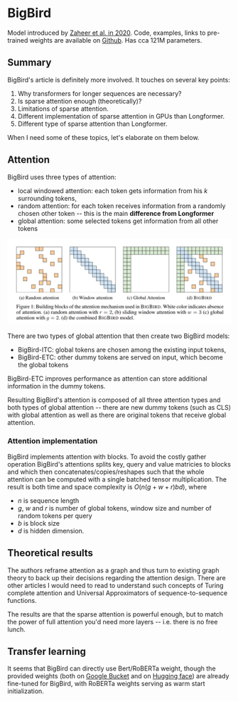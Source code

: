 [paper]: https://arxiv.org/abs/2007.14062
[github]: https://github.com/google-research/bigbird
[gl_bucket]: https://console.cloud.google.com/storage/browser/bigbird-transformer
[hf_base]: https://huggingface.co/google/bigbird-roberta-base

# BigBird

Model introduced by [Zaheer et al. in 2020][paper]. Code, examples, links to
pre-trained weights are available on [Github][github]. Has cca 121M parameters.

## Summary

BigBird's article is definitely more involved. It touches on several key points:

1. Why transformers for longer sequences are necessary?
2. Is sparse attention enough (theoretically)?
3. Limitations of sparse attention.
4. Different implementation of sparse attention in GPUs than Longformer.
5. Different type of sparse attention than Longformer.


When I need some of these topics, let's elaborate on them below.

## Attention

BigBird uses three types of attention:

- local windowed attention: each token gets information from his $k$ surrounding
  tokens,
- random attention: for each token receives information from a randomly chosen
  other token -- this is the main **difference from Longformer**
- global attention: some selected tokens get information from all other tokens

![BigBird's attention](./imgs/bigbird_attention.png)

There are two types of global attention that then create two BigBird
models:

- BigBird-ITC: global tokens are chosen among the existing input tokens,
- BigBird-ETC: other dummy tokens are served on input, which become the global
  tokens

BigBird-ETC improves performance as attention can store additional information
in the dummy tokens.

Resulting BigBird's attention is composed of all three attention types and both
types of global attention -- there are new dummy tokens (such as CLS) with
global attention as well as there are original tokens that receive global
attention.


### Attention implementation

BigBird implements attention with blocks. To avoid the costly gather operation
BigBird's attentions splits key, query and value matricies to blocks and which
then concatenates/copies/reshapes such that the whole attention can be computed
with a single batched tensor multiplication. The result is both time and space
complexity is $O(n(g + w + r)bd)$, where

- $n$ is sequence length
- $g$, $w$ and $r$ is number of global tokens, window size and number of random
  tokens per query
- $b$ is block size
- $d$ is hidden dimension.


## Theoretical results

The authors reframe attention as a graph and thus turn to existing graph theory
to back up their decisions regarding the attention design. There are other
articles I would need to read to understand such concepts of Turing complete
attention and Universal Approximators of sequence-to-sequence functions.


The results are that the sparse attention is powerful enough, but to match the
power of full attention you'd need more layers -- i.e. there is no free lunch.

## Transfer learning

It seems that BigBird can directly use Bert/RoBERTa weight, though the provided
weights (both on [Google Bucket][gl_bucket] and on [Hugging face][hf_base]) are
already fine-tuned for BigBird, with RoBERTa weights serving as warm start
initialization.
